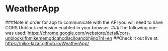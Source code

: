 # WeatherApp
###Note in order for app to communicate with the API you will need to have CORS Unblock extension enabled in your browser.
###The following one was used: https://chrome.google.com/webstore/detail/cors-unblock/lfhmikememgdcahcdlaciloancbhjino?hl=en
##Check it out live at: https://niko-lazar.github.io/WeatherApp/
